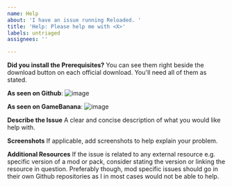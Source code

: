 ```yaml
---
name: Help
about: 'I have an issue running Reloaded. '
title: 'Help: Please help me with <X>'
labels: untriaged
assignees: ''

---
```


**Did you install the Prerequisites?**
You can see them right beside the download button on each official download. 
You'll need all of them as stated.

**As seen on Github**:
![image](https://user-images.githubusercontent.com/6697380/90259427-e71e8900-de41-11ea-87aa-0ff27cf5e486.png)

**As seen on GameBanana**:
![image](https://user-images.githubusercontent.com/6697380/90259465-f8679580-de41-11ea-9ef9-08eb3e9c4a2e.png)

**Describe the Issue**
A clear and concise description of what you would like help with.

**Screenshots**
If applicable, add screenshots to help explain your problem.

**Additional Resources**
If the issue is related to any external resource e.g. specific version of a mod or pack, consider stating the version or linking the resource in question. Preferably though, mod specific issues should go in their own Github repositories as I in most cases would not be able to help.

